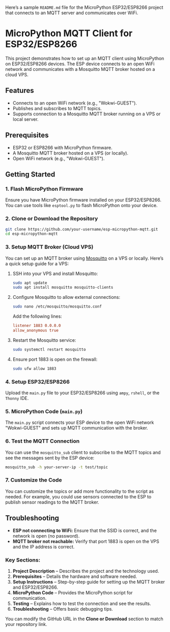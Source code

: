 Here’s a sample `README.md` file for the MicroPython ESP32/ESP8266 project that connects to an MQTT server and communicates over WiFi.

# MicroPython MQTT Client for ESP32/ESP8266

This project demonstrates how to set up an MQTT client using MicroPython on ESP32/ESP8266 devices. The ESP device connects to an open WiFi network and communicates with a Mosquitto MQTT broker hosted on a cloud VPS.

## Features

- Connects to an open WiFi network (e.g., "Wokwi-GUEST").
- Publishes and subscribes to MQTT topics.
- Supports connection to a Mosquitto MQTT broker running on a VPS or local server.

## Prerequisites

- ESP32 or ESP8266 with MicroPython firmware.
- A Mosquitto MQTT broker hosted on a VPS (or locally).
- Open WiFi network (e.g., "Wokwi-GUEST").

## Getting Started

### 1. Flash MicroPython Firmware

Ensure you have MicroPython firmware installed on your ESP32/ESP8266. You can use tools like `esptool.py` to flash MicroPython onto your device.

### 2. Clone or Download the Repository

```bash
git clone https://github.com/your-username/esp-micropython-mqtt.git
cd esp-micropython-mqtt
```

### 3. Setup MQTT Broker (Cloud VPS)

You can set up an MQTT broker using [Mosquitto](https://mosquitto.org/) on a VPS or locally. Here’s a quick setup guide for a VPS:

1. SSH into your VPS and install Mosquitto:
   ```bash
   sudo apt update
   sudo apt install mosquitto mosquitto-clients
   ```

2. Configure Mosquitto to allow external connections:
   ```bash
   sudo nano /etc/mosquitto/mosquitto.conf
   ```

   Add the following lines:
   ```conf
   listener 1883 0.0.0.0
   allow_anonymous true
   ```

3. Restart the Mosquitto service:
   ```bash
   sudo systemctl restart mosquitto
   ```

4. Ensure port 1883 is open on the firewall:
   ```bash
   sudo ufw allow 1883
   ```

### 4. Setup ESP32/ESP8266

Upload the `main.py` file to your ESP32/ESP8266 using `ampy`, `rshell`, or the `Thonny` IDE.

### 5. MicroPython Code (`main.py`)

The `main.py` script connects your ESP device to the open WiFi network "Wokwi-GUEST" and sets up MQTT communication with the broker. 

### 6. Test the MQTT Connection

You can use the `mosquitto_sub` client to subscribe to the MQTT topics and see the messages sent by the ESP device:

```bash
mosquitto_sub -h your-server-ip -t test/topic
```

### 7. Customize the Code

You can customize the topics or add more functionality to the script as needed. For example, you could use sensors connected to the ESP to publish sensor readings to the MQTT broker.

## Troubleshooting

- **ESP not connecting to WiFi:** Ensure that the SSID is correct, and the network is open (no password).
- **MQTT broker not reachable:** Verify that port 1883 is open on the VPS and the IP address is correct.

### Key Sections:
1. **Project Description** – Describes the project and the technology used.
2. **Prerequisites** – Details the hardware and software needed.
3. **Setup Instructions** – Step-by-step guide for setting up the MQTT broker and ESP32/ESP8266.
4. **MicroPython Code** – Provides the MicroPython script for communication.
5. **Testing** – Explains how to test the connection and see the results.
6. **Troubleshooting** – Offers basic debugging tips.

You can modify the GitHub URL in the **Clone or Download** section to match your repository link.
